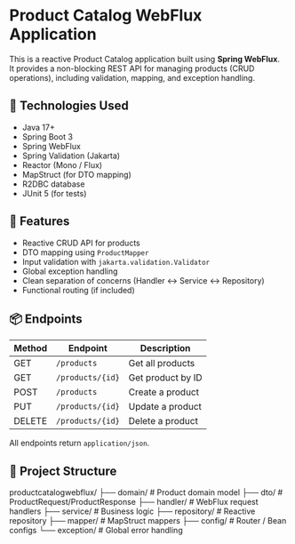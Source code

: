 # Product Catalog WebFlux Application

This is a reactive Product Catalog application built using **Spring WebFlux**.  
It provides a non-blocking REST API for managing products (CRUD operations), including validation, mapping, and exception handling.

## 🔧 Technologies Used

- Java 17+
- Spring Boot 3
- Spring WebFlux
- Spring Validation (Jakarta)
- Reactor (Mono / Flux)
- MapStruct (for DTO mapping)
- R2DBC database
- JUnit 5 (for tests)

## 🚀 Features

- Reactive CRUD API for products
- DTO mapping using `ProductMapper`
- Input validation with `jakarta.validation.Validator`
- Global exception handling
- Clean separation of concerns (Handler ↔ Service ↔ Repository)
- Functional routing (if included)

## 📦 Endpoints

| Method | Endpoint             | Description         |
|--------|----------------------|---------------------|
| GET    | `/products`          | Get all products    |
| GET    | `/products/{id}`     | Get product by ID   |
| POST   | `/products`          | Create a product    |
| PUT    | `/products/{id}`     | Update a product    |
| DELETE | `/products/{id}`     | Delete a product    |

All endpoints return `application/json`.

## 📂 Project Structure

productcatalogwebflux/
├── domain/           # Product domain model
├── dto/              # ProductRequest/ProductResponse
├── handler/          # WebFlux request handlers
├── service/          # Business logic
├── repository/       # Reactive repository
├── mapper/           # MapStruct mappers
├── config/           # Router / Bean configs
└── exception/        # Global error handling
